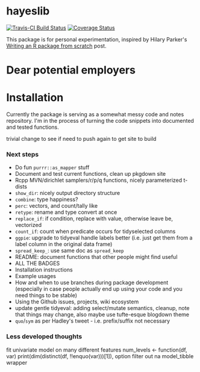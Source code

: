 # hayeslib

[![Travis-CI Build Status](https://travis-ci.org/alexpghayes/hayeslib.svg?branch=master)](https://travis-ci.org/alexpghayes/hayeslib)
[![Coverage Status](https://img.shields.io/codecov/c/github/alexpghayes/hayeslib/master.svg)](https://codecov.io/github/alexpghayes/hayeslib?branch=master)

This package is for personal experimentation, inspired by Hilary Parker's [Writing an R package from scratch](https://hilaryparker.com/2014/04/29/writing-an-r-package-from-scratch/) post.

# Dear potential employers

# Installation

Currently the package is serving as a somewhat messy code and notes repository. I'm in the process of turning the code snippets into documented and tested functions.

trivial change to see if need to push again to get site to build

### Next steps
* Do fun `purrr::as_mapper` stuff
* Document and test current functions, clean up pkgdown site
* Rcpp MVN/dirichlet samplers/r/p/q functions, nicely parameterized t-dists
* `show_dir`: nicely output directory structure
* `combine`: type happiness?
* `perc`: vectors, and count/tally like
* `retype`: rename and type convert at once
* `replace_if`: if condition, replace with value, otherwise leave be, vectorized
* `count_if`: count when predicate occurs for tidyselected columns
* `ggpie`: upgrade to tidyeval handle labels better (i.e. just get them from a label column in the original data frame)
* `spread_keep_`: use same doc as `spread_keep`
* README: document functions that other people might find useful
* ALL THE BADGES
* Installation instructions
* Example usages
* How and when to use branches during package development (especially in case people actually end up using your code and you need things to be stable)
* Using the Github issues, projects, wiki ecosystem
* update gentle tidyeval: adding select/mutate semantics, cleanup, note that things may change, also maybe use tufte-esque blogdown theme
* `quo`/`sym` as per Hadley's tweet - i.e. prefix/suffix not necessary

### Less developed thoughts

fit univariate model on many different features
num_levels <- function(df, var) print(dim(distinct(df, !!enquo(var)))[1]), option filter out na
model_tibble wrapper
